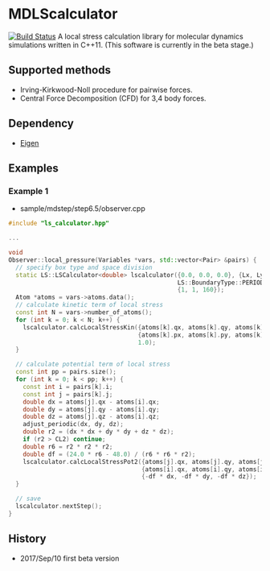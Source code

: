 MDLScalculator
=============
[![Build Status](https://travis-ci.org/kohnakagawa/md_local_stress.svg?branch=master)](https://travis-ci.org/kohnakagawa/md_local_stress)
A local stress calculation library for molecular dynamics simulations written in C++11.
(This software is currently in the beta stage.)

## Supported methods
* Irving-Kirkwood-Noll procedure for pairwise forces.
* Central Force Decomposition (CFD) for 3,4 body forces.

## Dependency
* [Eigen](http://eigen.tuxfamily.org/index.php?title=Main_Page)

## Examples
### Example 1

* sample/mdstep/step6.5/observer.cpp

```c++
#include "ls_calculator.hpp"

...

void
Observer::local_pressure(Variables *vars, std::vector<Pair> &pairs) {
  // specify box type and space division
  static LS::LSCalculator<double> lscalculator({0.0, 0.0, 0.0}, {Lx, Ly, Lz},
                                               LS::BoundaryType::PERIODIC_XYZ,
                                               {1, 1, 160});
  Atom *atoms = vars->atoms.data();
  // calculate kinetic term of local stress
  const int N = vars->number_of_atoms();
  for (int k = 0; k < N; k++) {
    lscalculator.calcLocalStressKin({atoms[k].qx, atoms[k].qy, atoms[k].qz},
                                    {atoms[k].px, atoms[k].py, atoms[k].pz},
                                    1.0);
  }

  // calculate potential term of local stress
  const int pp = pairs.size();
  for (int k = 0; k < pp; k++) {
    const int i = pairs[k].i;
    const int j = pairs[k].j;
    double dx = atoms[j].qx - atoms[i].qx;
    double dy = atoms[j].qy - atoms[i].qy;
    double dz = atoms[j].qz - atoms[i].qz;
    adjust_periodic(dx, dy, dz);
    double r2 = (dx * dx + dy * dy + dz * dz);
    if (r2 > CL2) continue;
    double r6 = r2 * r2 * r2;
    double df = (24.0 * r6 - 48.0) / (r6 * r6 * r2);
    lscalculator.calcLocalStressPot2({atoms[j].qx, atoms[j].qy, atoms[j].qz},
                                     {atoms[i].qx, atoms[i].qy, atoms[i].qz},
                                     {-df * dx, -df * dy, -df * dz});
  }

  // save
  lscalculator.nextStep();
}

```

## History
* 2017/Sep/10 first beta version

